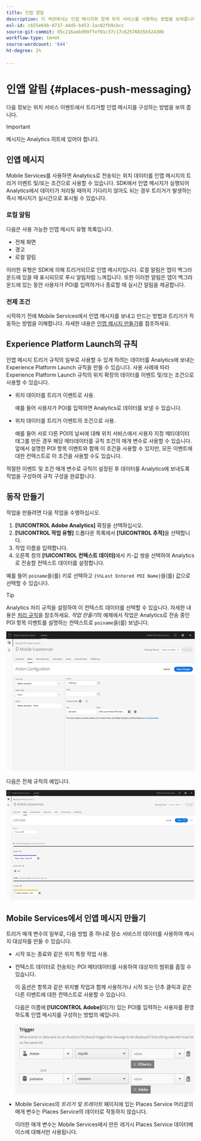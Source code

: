 ```yaml
---
title: 인앱 알림
description: 이 섹션에서는 인앱 메시지와 함께 위치 서비스를 사용하는 방법을 보여줍니다.
exl-id: c655e64b-0737-44d5-b453-2ac02fb9cbcc
source-git-commit: d5c216aebd99ffef01c37c17c62576835b52438b
workflow-type: tm+mt
source-wordcount: '644'
ht-degree: 2%

---
```


# 인앱 알림 {#places-push-messaging}

다음 정보는 위치 서비스 이벤트에서 트리거할 인앱 메시지를 구성하는 방법을 보여 줍니다.

>[!IMPORTANT]
>
>메시지는 Analytics 히트에 있어야 합니다.

## 인앱 메시지

Mobile Services를 사용하면 Analytics로 전송되는 위치 데이터를 인앱 메시지의 트리거 이벤트 및/또는 조건으로 사용할 수 있습니다. SDK에서 인앱 메시지가 실행되어 Analytics에서 데이터가 처리될 때까지 기다리지 않아도 되는 경우 트리거가 발생하는 즉시 메시지가 실시간으로 표시될 수 있습니다.

### 로컬 알림

다음은 사용 가능한 인앱 메시지 유형 목록입니다.

* 전체 화면
* 경고
* 로컬 알림

이러한 유형은 SDK에 의해 트리거되므로 인앱 메시지입니다. 로컬 알림은 앱이 백그라운드에 있을 때 표시되므로 푸시 알림처럼 느껴집니다. 또한 이러한 알림은 앱이 백그라운드에 있는 동안 사용자가 POI를 입력하거나 종료할 때 실시간 알림을 제공합니다.

### 전제 조건

시작하기 전에 Mobile Services에서 인앱 메시지를 보내고 만드는 방법과 트리거가 작동하는 방법을 이해합니다. 자세한 내용은 [인앱 메시지 만들기](https://experienceleague.adobe.com/docs/discontinued/using/mobile-services.htmlhtml?lang=ko)를 참조하세요.

## Experience Platform Launch의 규칙

인앱 메시지 트리거 규칙의 일부로 사용할 수 있게 하려는 데이터를 Analytics에 보내는 Experience Platform Launch 규칙을 만들 수 있습니다. 사용 사례에 따라 Experience Platform Launch 규칙의 위치 확장의 데이터를 이벤트 및/또는 조건으로 사용할 수 있습니다.

* 위치 데이터를 트리거 이벤트로 사용.

  예를 들어 사용자가 POI를 입력하면 Analytics로 데이터를 보낼 수 있습니다.

* 위치 데이터를 트리거 이벤트의 조건으로 사용.

  예를 들어 서로 다른 POI의 날씨에 대해 위치 서비스에서 사용자 지정 메타데이터 태그를 만든 경우 해당 메타데이터를 규칙 조건의 매개 변수로 사용할 수 있습니다. 앞에서 설명한 POI 항목 이벤트와 함께 이 조건을 사용할 수 있지만, 모든 이벤트에 대한 컨텍스트로 이 조건을 사용할 수도 있습니다.

적절한 이벤트 및 조건 매개 변수로 규칙이 설정된 후 데이터를 Analytics에 보내도록 작업을 구성하여 규칙 구성을 완료합니다.

## 동작 만들기

작업을 만들려면 다음 작업을 수행하십시오.

1. **[!UICONTROL Adobe Analytics]** 확장을 선택하십시오.
1. **[!UICONTROL 작업 유형]** 드롭다운 목록에서 **[!UICONTROL 추적]**&#x200B;을 선택합니다.
1. 작업 이름을 입력합니다.
1. 오른쪽 창의 **[!UICONTROL 컨텍스트 데이터]**&#x200B;에서 키-값 쌍을 선택하여 Analytics로 전송할 컨텍스트 데이터를 설정합니다.

예를 들어 `poiname`을(를) 키로 선택하고 `{%%Last Entered POI Name}`을(를) 값으로 선택할 수 있습니다.

>[!TIP]
>
>Analytics 처리 규칙을 설정하여 이 컨텍스트 데이터를 선택할 수 있습니다. 자세한 내용은 [처리 규칙](https://experienceleague.adobe.com/docs/analytics/admin/admin-tools/manage-report-suites/edit-report-suite/report-suite-general/c-processing-rules/processing-rules.html?lang=ko)을 참조하세요. *작업 만들기*&#x200B;의 예제에서 작업은 Analytics로 전송 중인 POI 항목 이벤트를 설명하는 컨텍스트로 `poiname`을(를) 보냅니다.

![작업 만들기](/help/assets/configure-action.png)

다음은 전체 규칙의 예입니다.

![완료된 규칙](/help/assets/create-a-rule.png)

## Mobile Services에서 인앱 메시지 만들기

트리거 매개 변수의 일부로, 다음 방법 중 하나로 장소 서비스의 데이터를 사용하여 메시지 대상자를 만들 수 있습니다.

* 시작 또는 종료와 같은 위치 특정 작업 사용.
* 컨텍스트 데이터로 전송되는 POI 메타데이터를 사용하여 대상자의 범위를 좁힐 수 있습니다.

  이 옵션은 항목과 같은 위치별 작업과 함께 사용하거나 시작 또는 단추 클릭과 같은 다른 이벤트에 대한 컨텍스트로 사용할 수 있습니다.

  다음은 이름에 **[!UICONTROL Adobe]**&#x200B;이(가) 있는 POI를 입력하는 사용자를 환영하도록 인앱 메시지를 구성하는 방법의 예입니다.

  ![트리거 매개 변수](/help/assets/trigger-parameters.png)

* Mobile Services의 *트리거 및 트레이트* 페이지에 있는 Places Service 머리글의 매개 변수는 Places Service의 데이터로 작동하지 않습니다.

  이러한 매개 변수는 Mobile Services에서 만든 레거시 Places Service 데이터베이스에 대해서만 사용됩니다.
